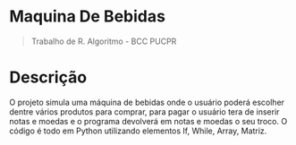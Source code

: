 # Maquina De Bebidas
> Trabalho de R. Algoritmo - BCC PUCPR

# Descrição
O projeto simula uma máquina de bebidas onde o usuário poderá escolher dentre vários produtos para comprar, para pagar o usuário tera de inserir notas e moedas e o programa devolverá em notas e moedas o seu troco. O código é todo em Python utilizando elementos  If, While, Array, Matriz.
